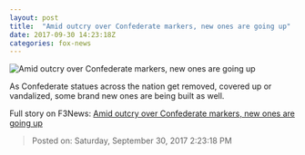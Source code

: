 ```yaml
---
layout: post
title:  "Amid outcry over Confederate markers, new ones are going up"
date: 2017-09-30 14:23:18Z
categories: fox-news
---
```


![Amid outcry over Confederate markers, new ones are going up](http://www.foxnews.com/content/dam/fox-news/logo/og-fn-foxnews.jpg)

As Confederate statues across the nation get removed, covered up or vandalized, some brand new ones are being built as well.


Full story on F3News: [Amid outcry over Confederate markers, new ones are going up](http://www.f3nws.com/n/dPrHT)

> Posted on: Saturday, September 30, 2017 2:23:18 PM
